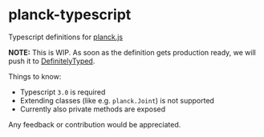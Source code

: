 # planck-typescript
Typescript definitions for [planck.js](https://github.com/shakiba/planck.js)

**NOTE:** This is WIP. As soon as the definition gets production ready, we will push it to [DefinitelyTyped](https://github.com/DefinitelyTyped/DefinitelyTyped).

Things to know:
 - Typescript `3.0` is required
 - Extending classes (like e.g. `planck.Joint`) is not supported
 - Currently also private methods are exposed

Any feedback or contribution would be appreciated.
